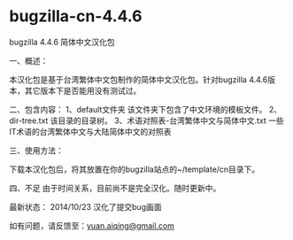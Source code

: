 bugzilla-cn-4.4.6
=================

bugzilla 4.4.6 简体中文汉化包


一、概述：
  
  本汉化包是基于台湾繁体中文包制作的简体中文汉化包。针对bugzilla 4.4.6版本，其它版本下是否能用没有测试过。
  
二、包含内容：
  1、default文件夹
    该文件夹下包含了中文环境的模板文件。
  2、dir-tree.txt
    该目录的目录树。
  3、术语对照表-台湾繁体中文与简体中文.txt
    一些IT术语的台湾繁体中文与大陆简体中文的对照表

三、使用方法：

  下载本汉化包后，将其放置在你的bugzilla站点的~/template/cn目录下。
  
四、不足
  由于时间关系，目前尚不是完全汉化。随时更新中。
  
  最新状态：
  2014/10/23  汉化了提交bug画面
  
  
如有问题，请反馈至：yuan.aiqing@gmail.com
